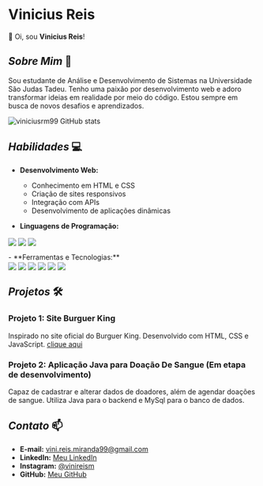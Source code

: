 # Vinicius Reis

👋 Oi, sou **Vinicius Reis**!

## *Sobre Mim* 🚀

Sou estudante de Análise e Desenvolvimento de Sistemas na Universidade São Judas Tadeu. Tenho uma paixão por desenvolvimento web e adoro transformar ideias em realidade por meio do código. Estou sempre em busca de novos desafios e aprendizados.

![viniciusrm99 GitHub stats](https://github-readme-stats.vercel.app/api?username=viniciusrm99&show_icons=true&theme=dracula)

## *Habilidades* 💻
- **Desenvolvimento Web:**
  - Conhecimento em HTML e CSS
  - Criação de sites responsivos
  - Integração com APIs
  - Desenvolvimento de aplicações dinâmicas

- **Linguagens de Programação:**

<div style = "display: inline_blcok"> 
<img align = "center" src = "https://img.shields.io/badge/HTML-239120?style=for-the-badge&logo=html5&logoColor=white"/>
<img align = "center" src = "https://img.shields.io/badge/JavaScript-F7DF1E?style=for-the-badge&logo=javascript&logoColor=black"/>
<img align = "center" src = "https://img.shields.io/badge/Java-ED8B00?style=for-the-badge&logo=openjdk&logoColor=white"/>
</div>

<p></p>
- **Ferramentas e Tecnologias:**
  
<div style = "display: inline_blcok"> 
<img align = "center" src = "https://img.shields.io/badge/MySQL-005C84?style=for-the-badge&logo=mysql&logoColor=white"/>
<img align = "center" src = "https://img.shields.io/badge/Visual_Studio-5C2D91?style=for-the-badge&logo=visual%20studio&logoColor=white"/>
<img align = "center" src = "https://img.shields.io/badge/sublime_text-%23575757.svg?&style=for-the-badge&logo=sublime-text&logoColor=important"/>
<img align = "center" src = "https://img.shields.io/badge/apache%20netbeans-1B6AC6?style=for-the-badge&logo=apache%20netbeans%20IDE&logoColor=white"/>
<img align = "center" src = "https://img.shields.io/badge/GitHub-100000?style=for-the-badge&logo=github&logoColor=white"/>
<img align = "center" src = "https://img.shields.io/badge/GIT-E44C30?style=for-the-badge&logo=git&logoColor=white"/>
</div>

## *Projetos* 🛠️

### Projeto 1: Site Burguer King
Inspirado no site oficial do Burguer King. Desenvolvido com HTML, CSS e JavaScript.
[clique aqui](https://viniciusrm99.github.io/Projeto_burger_king/)

### Projeto 2: Aplicação Java para Doação De Sangue (Em etapa de desenvolvimento)
Capaz de cadastrar e alterar dados de doadores, além de agendar doações de sangue. Utiliza Java para o backend e MySql para o banco de dados.

## *Contato* 📫
- **E-mail:** [vini.reis.miranda99@gmail.com](mailto:vini.reis.miranda99@gmail.com)
- **LinkedIn:** [Meu LinkedIn](https://linkedin.com/in/viníciusmiranda)
- **Instagram:** [@vinireism](https://instagram.com/vinireism)
- **GitHub:** [Meu GitHub](https://github.com/viniciusrm99)
